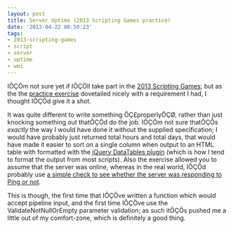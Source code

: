 ```yaml
---
layout: post
title: Server Uptime (2013 Scripting Games practice)
date: '2013-04-22 08:50:23'
tags:
- 2013-scripting-games
- script
- server
- uptime
- wmi
---
```



IÔÇÖm not sure yet if IÔÇÖll take part in the [2013 Scripting Games](http://blogs.technet.com/b/heyscriptingguy/archive/2013/04/17/2013-scripting-games-competitor-s-guide.aspx); but as the the [practice exercise](http://blogs.technet.com/b/heyscriptingguy/archive/2013/04/18/advanced-practice-for-2013-scripting-games.aspx) dovetailed nicely with a requirement I had, I thought IÔÇÖd give it a shot.

<script src="https://gist.github.com/GuruAnt/5434335.js"></script>

It was quite different to write something ÔÇ£properlyÔÇØ, rather than just knocking something out thatÔÇÖd do the job. IÔÇÖm not sure thatÔÇÖs *exactly* the way I would have done it without the supplied specification; I would have probably just returned total hours and total days, that would have made it easier to sort on a single column when output to an HTML table with formatted with the [jQuery DataTables plugin](http://www.datatables.net/) (which is how I tend to format the output from most scripts). Also the exercise allowed you to assume that the server was online, whereas in the real world, IÔÇÖd probably use [a simple check to see whether the server was responding to Ping or not](http://ben.neise.co.uk/index.php?s=ping).

This is though, the first time that IÔÇÖve written a function which would accept pipeline input, and the first time IÔÇÖve use the ValidateNotNullOrEmpty parameter validation; as such itÔÇÖs pushed me a little out of my comfort-zone, which is definitely a good thing.


